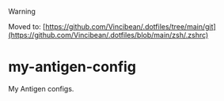 > [!WARNING]  
> Moved to: [https://github.com/Vincibean/.dotfiles/tree/main/git](https://github.com/Vincibean/.dotfiles/blob/main/zsh/.zshrc)

# my-antigen-config
My Antigen configs.
